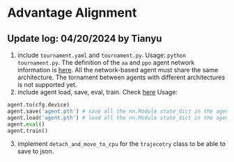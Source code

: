 # Advantage Alignment 

## Update log: 04/20/2024 by Tianyu

1. include `tournament.yaml` and `tournament.py`. Usage: `python tournament.py`.
The definition of the `aa` and `ppo` agent network information is [here](https://github.com/jduquevan/advantage-alignment/blob/master/configs/tournament.yaml#L28). All the network-based agent must share the same architecture. The tornament between agents with different architectures is not supported yet.   
2. include agent load, save, eval, train. Check [here](https://github.com/jduquevan/advantage-alignment/blob/master/src/agents/agents.py#L17)
Usage:
```python
agent.to(cfg.device)
agent.save('agent.pth') # save all the nn.Module state_dict in the agent
agent.load('agent.pth') # load all the nn.Module state_dict in the agent
agent.eval()
agent.train()
```
3. implement `detach_and_move_to_cpu` for the `trajecotry` class to be able to save to json.

